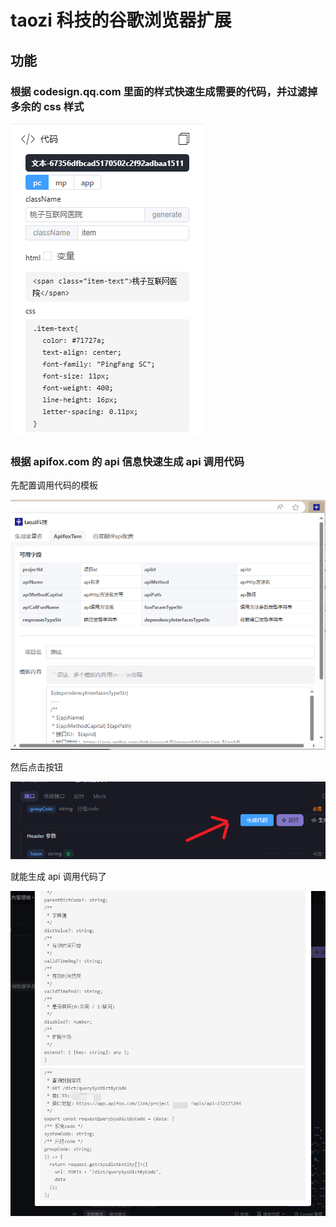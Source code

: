 # taozi 科技的谷歌浏览器扩展

## 功能

### 根据 codesign.qq.com 里面的样式快速生成需要的代码，并过滤掉多余的 css 样式

![](./assets/Snipaste_2025-04-27_13-36-43.png)

### 根据 apifox.com 的 api 信息快速生成 api 调用代码

先配置调用代码的模板

![](./assets/Snipaste_2025-04-27_13-46-17.png)

然后点击按钮

![](./assets/Snipaste_2025-04-27_13-46-42.png)

就能生成 api 调用代码了

![](./assets/Snipaste_2025-04-27_13-51-53.png)
